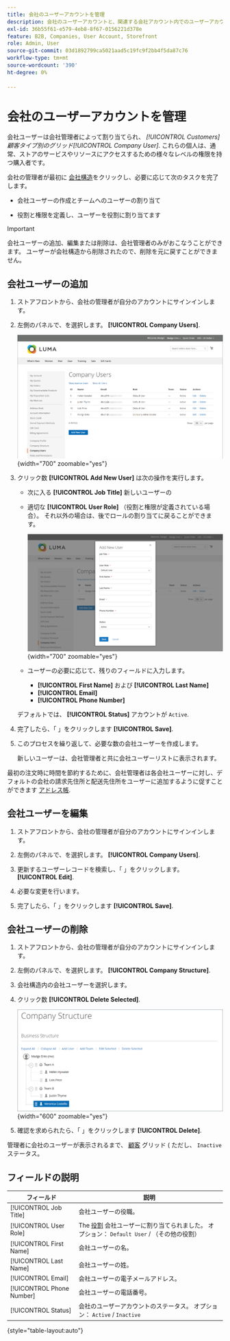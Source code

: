 ```yaml
---
title: 会社のユーザーアカウントを管理
description: 会社のユーザーアカウントと、関連する会社アカウント内でのユーザーアカウントの機能について説明します。
exl-id: 36b55f61-e579-4eb8-8f67-0156221d378e
feature: B2B, Companies, User Account, Storefront
role: Admin, User
source-git-commit: 03d1892799ca5021aad5c19fc9f2bb4f5da87c76
workflow-type: tm+mt
source-wordcount: '390'
ht-degree: 0%

---
```


# 会社のユーザーアカウントを管理

会社ユーザーは会社管理者によって割り当てられ、 _[!UICONTROL Customers]_顧客タイプ別のグリッド_[!UICONTROL Company User]_. これらの個人は、通常、ストアのサービスやリソースにアクセスするための様々なレベルの権限を持つ購入者です。

会社の管理者が最初に [会社構造](account-company-structure.md)をクリックし、必要に応じて次のタスクを完了します。

- 会社ユーザーの作成とチームへのユーザーの割り当て

- 役割と権限を定義し、ユーザーを役割に割り当てます

>[!IMPORTANT]
>
>会社ユーザーの追加、編集または削除は、会社管理者のみがおこなうことができます。 ユーザーが会社構造から削除されたので、削除を元に戻すことができません。

## 会社ユーザーの追加

1. ストアフロントから、会社の管理者が自分のアカウントにサインインします。

1. 左側のパネルで、を選択します。 **[!UICONTROL Company Users]**.

   ![会社ユーザー](./assets/company-users-list-storefront.png){width="700" zoomable="yes"}

1. クリック数 **[!UICONTROL Add New User]** は次の操作を実行します。

   - 次に入る **[!UICONTROL Job Title]** 新しいユーザーの

   - 適切な **[!UICONTROL User Role]** （役割と権限が定義されている場合）。 それ以外の場合は、後でロールの割り当てに戻ることができます。

     ![新しいユーザーを追加](./assets/company-structure-users-add.png){width="700" zoomable="yes"}

   - ユーザーの必要に応じて、残りのフィールドに入力します。

      - **[!UICONTROL First Name]** および **[!UICONTROL Last Name]**
      - **[!UICONTROL Email]**
      - **[!UICONTROL Phone Number]**

   デフォルトでは、 **[!UICONTROL Status]** アカウントが `Active`.

1. 完了したら、「 」をクリックします **[!UICONTROL Save]**.

1. このプロセスを繰り返して、必要な数の会社ユーザーを作成します。

   新しいユーザーは、会社管理者と共に会社ユーザーリストに表示されます。

最初の注文時に時間を節約するために、会社管理者は各会社ユーザーに対し、デフォルトの会社の請求先住所と配送先住所をユーザーに追加するように促すことができます [アドレス帳](../customers/account-dashboard-address-book.md).

## 会社ユーザーを編集

1. ストアフロントから、会社の管理者が自分のアカウントにサインインします。

1. 左側のパネルで、を選択します。 **[!UICONTROL Company Users]**.

1. 更新するユーザーレコードを検索し、「 」をクリックします。 **[!UICONTROL Edit]**.

1. 必要な変更を行います。

1. 完了したら、「 」をクリックします **[!UICONTROL Save]**.

## 会社ユーザーの削除

1. ストアフロントから、会社の管理者が自分のアカウントにサインインします。

1. 左側のパネルで、を選択します。 **[!UICONTROL Company Structure]**.

1. 会社構造内の会社ユーザーを選択します。

1. クリック数 **[!UICONTROL Delete Selected]**.

   ![ユーザーを削除](./assets/company-structure-delete-user.png){width="600" zoomable="yes"}

1. 確認を求められたら、「 」をクリックします **[!UICONTROL Delete]**.

管理者に会社のユーザーが表示されるまで、 [顧客](../customers/customers-all.md) グリッド ( ただし、 `Inactive` ステータス。

## フィールドの説明

| フィールド | 説明 |
|--------------|---------------|
| [!UICONTROL Job Title] | 会社ユーザーの役職。 |
| [!UICONTROL User Role] | The [役割](account-company-roles-permissions.md) 会社ユーザーに割り当てられました。 オプション： `Default User` / （その他の役割） |
| [!UICONTROL First Name] | 会社ユーザーの名。 |
| [!UICONTROL Last Name] | 会社ユーザーの姓。 |
| [!UICONTROL Email] | 会社ユーザーの電子メールアドレス。 |
| [!UICONTROL Phone Number] | 会社ユーザーの電話番号。 |
| [!UICONTROL Status] | 会社のユーザーアカウントのステータス。 オプション： `Active` / `Inactive` |

{style="table-layout:auto"}
